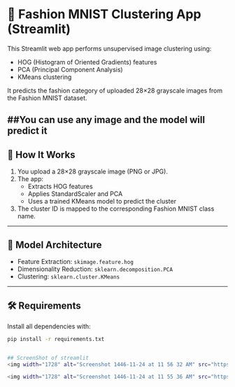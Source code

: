 # 👕 Fashion MNIST Clustering App (Streamlit)

This Streamlit web app performs unsupervised image clustering using:
- HOG (Histogram of Oriented Gradients) features
- PCA (Principal Component Analysis)
- KMeans clustering

It predicts the fashion category of uploaded 28×28 grayscale images from the Fashion MNIST dataset.

##You can use any image and the model will predict it 
---

## 🚀 How It Works

1. You upload a 28×28 grayscale image (PNG or JPG).
2. The app:
   - Extracts HOG features
   - Applies StandardScaler and PCA
   - Uses a trained KMeans model to predict the cluster
3. The cluster ID is mapped to the corresponding Fashion MNIST class name.

---

## 🧠 Model Architecture

- Feature Extraction: `skimage.feature.hog`
- Dimensionality Reduction: `sklearn.decomposition.PCA`
- Clustering: `sklearn.cluster.KMeans`

---

## 🛠️ Requirements

Install all dependencies with:

```bash
pip install -r requirements.txt


## ScreenShot of streamlit
<img width="1728" alt="Screenshot 1446-11-24 at 11 56 32 AM" src="https://github.com/user-attachments/assets/a9226fb7-1470-4fc5-8398-714824bdf8e8" />

<img width="1728" alt="Screenshot 1446-11-24 at 11 55 36 AM" src="https://github.com/user-attachments/assets/beacf4fc-4f22-4550-b93c-47c70d292dad" />




